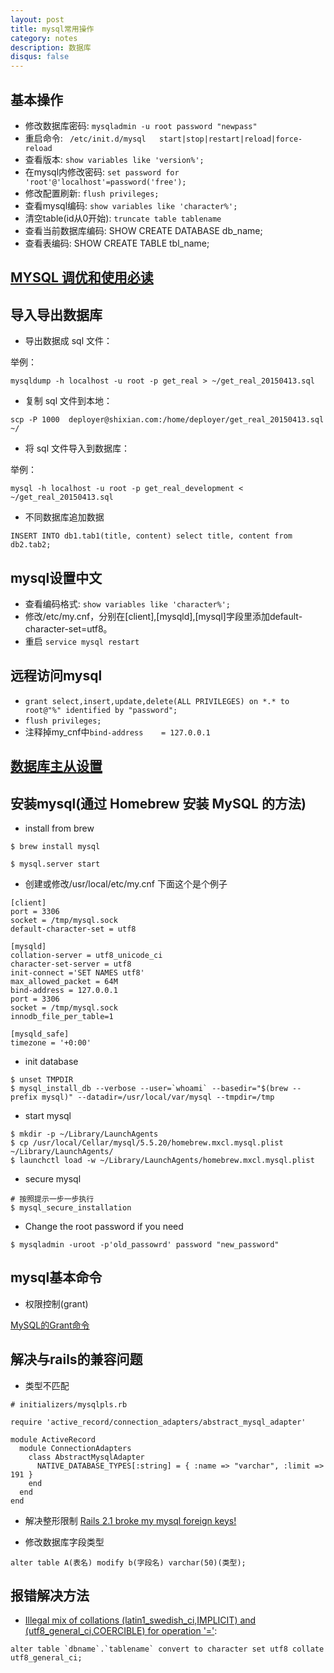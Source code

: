 ```yaml
---
layout: post
title: mysql常用操作
category: notes
description: 数据库
disqus: false
---
```


## 基本操作

* 修改数据库密码: `mysqladmin -u root password "newpass"`
* 重启命令: ` /etc/init.d/mysql   start|stop|restart|reload|force-reload`
* 查看版本: `show variables like 'version%'; `
* 在mysql内修改密码: `set password for 'root'@'localhost'=password('free');`
* 修改配置刷新: `flush privileges; `
* 查看mysql编码: `show variables like 'character%';`
* 清空table(id从0开始): `truncate table tablename`
* 查看当前数据库编码: SHOW CREATE DATABASE db_name;
* 查看表编码: SHOW CREATE TABLE tbl_name;

## [MYSQL 调优和使用必读](http://mp.weixin.qq.com/s?__biz=MjM5NjQ4MjYwMQ==&mid=208835759&idx=3&sn=bb2e925737bbe6fe98ec90a222bf612c#rd)

## 导入导出数据库

* 导出数据成 sql 文件：

举例：

`mysqldump -h localhost -u root -p get_real > ~/get_real_20150413.sql`

* 复制 sql 文件到本地：

`scp -P 1000  deployer@shixian.com:/home/deployer/get_real_20150413.sql ~/`

* 将 sql 文件导入到数据库：

举例：

`mysql -h localhost -u root -p get_real_development < ~/get_real_20150413.sql`

* 不同数据库追加数据

`INSERT INTO db1.tab1(title, content) select title, content from db2.tab2;`

## mysql设置中文

* 查看编码格式:  `show variables like 'character%'; `
* 修改/etc/my.cnf，分别在[client],[mysqld],[mysql]字段里添加default-character-set=utf8。
* 重启  `service mysql restart`

## 远程访问mysql

* `grant select,insert,update,delete(ALL PRIVILEGES) on *.* to root@"%" identified by "password";`
* `flush privileges;`
* 注释掉my_cnf中`bind-address	 = 127.0.0.1`

## [数据库主从设置](http://369369.blog.51cto.com/319630/790921)

## 安装mysql(通过 Homebrew 安装 MySQL 的方法)

* install from brew

```
$ brew install mysql

$ mysql.server start
```

* 创建或修改/usr/local/etc/my.cnf 下面这个是个例子

```
[client]
port = 3306
socket = /tmp/mysql.sock
default-character-set = utf8

[mysqld]
collation-server = utf8_unicode_ci
character-set-server = utf8
init-connect ='SET NAMES utf8'
max_allowed_packet = 64M
bind-address = 127.0.0.1
port = 3306
socket = /tmp/mysql.sock
innodb_file_per_table=1

[mysqld_safe]
timezone = '+0:00'
```

* init database

```
$ unset TMPDIR
$ mysql_install_db --verbose --user=`whoami` --basedir="$(brew --prefix mysql)" --datadir=/usr/local/var/mysql --tmpdir=/tmp
```

* start mysql

```
$ mkdir -p ~/Library/LaunchAgents
$ cp /usr/local/Cellar/mysql/5.5.20/homebrew.mxcl.mysql.plist ~/Library/LaunchAgents/
$ launchctl load -w ~/Library/LaunchAgents/homebrew.mxcl.mysql.plist
```

* secure mysql

```
# 按照提示一步一步执行
$ mysql_secure_installation
```

* Change the root password if you need

```
$ mysqladmin -uroot -p'old_passowrd' password "new_password"
```

## mysql基本命令

* 权限控制(grant)

[MySQL的Grant命令](http://www.cnblogs.com/hcbin/archive/2010/04/23/1718379.html)


## 解决与rails的兼容问题

* 类型不匹配   

```
# initializers/mysqlpls.rb

require 'active_record/connection_adapters/abstract_mysql_adapter'

module ActiveRecord
  module ConnectionAdapters
    class AbstractMysqlAdapter
      NATIVE_DATABASE_TYPES[:string] = { :name => "varchar", :limit => 191 }
    end
  end
end
```

* 解决整形限制 [Rails 2.1 broke my mysql foreign keys!](http://blog.smartlogicsolutions.com/2008/06/24/rails-21-broke-my-mysql-foreign-keys/)

* 修改数据库字段类型

```
alter table A(表名) modify b(字段名) varchar(50)(类型);
```

## 报错解决方法

* [Illegal mix of collations (latin1_swedish_ci,IMPLICIT) and (utf8_general_ci,COERCIBLE) for operation '='](http://stackoverflow.com/questions/9819159/illegal-mix-of-collations-utf8-general-ci-implicit-and-utf8-unicode-ci-implic):    

```
alter table `dbname`.`tablename` convert to character set utf8 collate utf8_general_ci;
```
